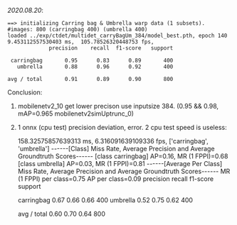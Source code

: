 *2020.08.20*:

	==> initializing Carring bag & Umbrella warp data (1 subsets).
	#images: 800 (carringbag 400) (umbrella 400)
	loaded ../exp/ctdet/multidet_carryBagUm_384/model_best.pth, epoch 140
	9.453112557530403 ms,  105.78526320448753 fps,
	             precision    recall  f1-score   support
	
	 carringbag       0.95      0.83      0.89       400
	   umbrella       0.88      0.96      0.92       400
	
	avg / total       0.91      0.89      0.90       800

Conclusion:
1. mobilenetv2_10 get lower precison use inputsize 384. (0.95 && 0.98, mAP=0.965 mobilenetv2simUptrunc_0)
2. 
	1 onnx (cpu test) precision deviation, error.
	2 cpu test speed is useless:

	158.32575857639313 ms,  6.316091639109336 fps,
	['carringbag', 'umbrella']
	------[Class] Miss Rate, Average Precision and Average Groundtruth Scores------
	[class carringbag] AP=0.16, MR (1 FPPI)=0.68
	[class umbrella] AP=0.03, MR (1 FPPI)=0.81
	------[Average Per Class] Miss Rate, Average Precision and Average Groundtruth Scores------
	MR (1 FPPI) per class=0.75
	AP per class=0.09
	             precision    recall  f1-score   support
	
	 carringbag       0.67      0.66      0.66       400
	   umbrella       0.52      0.75      0.62       400
	
	avg / total       0.60      0.70      0.64       800


